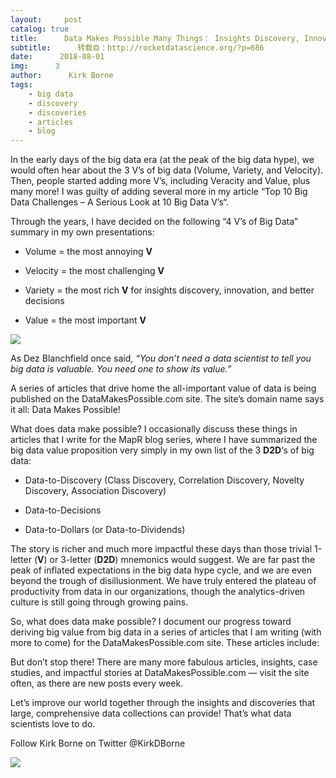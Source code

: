 ```yaml
---
layout:     post
catalog: true
title:      Data Makes Possible Many Things： Insights Discovery, Innovation, and Better Decisions
subtitle:      转载自：http://rocketdatascience.org/?p=686
date:      2018-08-01
img:      3
author:      Kirk Borne
tags:
    - big data
    - discovery
    - discoveries
    - articles
    - blog
---
```


In the early days of the big data era (at the peak of the big data hype), we would often hear about the 3 V’s of big data (Volume, Variety, and Velocity). Then, people started adding more V’s, including Veracity and Value, plus many more! I was guilty of adding several more in my article “Top 10 Big Data Challenges – A Serious Look at 10 Big Data V’s“.

Through the years, I have decided on the following “4 V’s of Big Data” summary in my own presentations:

- Volume = the most annoying **V**

- Velocity = the most challenging **V**

- Variety = the most rich **V** for insights discovery, innovation, and better decisions

- Value = the most important **V**


![](http://rocketdatascience.org/wp-content/uploads/2018/08/kirkborne-4Vs-of-BigData-300x225.png)


As Dez Blanchfield once said, *“You don’t need a data scientist to tell you big data is valuable. You need one to show its value.”*

A series of articles that drive home the all-important value of data is being published on the DataMakesPossible.com site. The site’s domain name says it all: Data Makes Possible!

What does data make possible? I occasionally discuss these things in articles that I write for the MapR blog series, where I have summarized the big data value proposition very simply in my own list of the 3 **D2D**‘s of big data:

- Data-to-Discovery (Class Discovery, Correlation Discovery, Novelty Discovery, Association Discovery)

- Data-to-Decisions

- Data-to-Dollars (or Data-to-Dividends)


The story is richer and much more impactful these days than those trivial 1-letter (**V**) or 3-letter (**D2D**) mnemonics would suggest. We are far past the peak of inflated expectations in the big data hype cycle, and we are even beyond the trough of disillusionment. We have truly entered the plateau of productivity from data in our organizations, though the analytics-driven culture is still going through growing pains.

So, what does data make possible? I document our progress toward deriving big value from big data in a series of articles that I am writing (with more to come) for the DataMakesPossible.com site. These articles include:

But don’t stop there! There are many more fabulous articles, insights, case studies, and impactful stories at DataMakesPossible.com — visit the site often, as there are new posts every week.

Let’s improve our world together through the insights and discoveries that large, comprehensive data collections can provide! That’s what data scientists love to do.

Follow Kirk Borne on Twitter @KirkDBorne

![](http://rocketdatascience.org/wp-content/uploads/2018/08/kirkborne-DataScience-and-SDGs.png)

